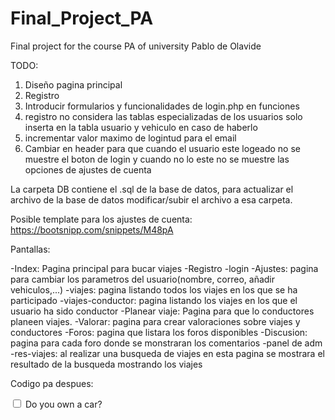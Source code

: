 # Final_Project_PA
Final project for the course PA of university Pablo de Olavide

TODO:

1. Diseño pagina principal
2. Registro
3. Introducir formularios y funcionalidades de login.php en funciones
5. registro no considera las tablas especializadas de los usuarios solo inserta en la tabla usuario y vehiculo en caso de haberlo
6. incrementar valor maximo de logintud para el email
7. Cambiar en header para que cuando el usuario este logeado no se muestre el boton de login y cuando no lo este no se muestre las opciones de ajustes de cuenta

La carpeta DB contiene el .sql de la base de datos, para actualizar el archivo de la base de datos modificar/subir el archivo a esa carpeta.

Posible template para los ajustes de cuenta: https://bootsnipp.com/snippets/M48pA

Pantallas:

-Index: Pagina principal para bucar viajes
-Registro
-login
-Ajustes: pagina para cambiar los parametros del usuario(nombre, correo, añadir vehiculos,...)
-viajes: pagina listando todos los viajes en los que se ha participado
-viajes-conductor: pagina listando los viajes en los que el usuario ha sido conductor
-Planear viaje: Pagina para que lo conductores planeen viajes.
-Valorar: pagina para crear valoraciones sobre viajes y conductores
-Foros: pagina que listara los foros disponibles
-Discusion: pagina para cada foro donde se monstraran los comentarios
-panel de adm
-res-viajes: al realizar una busqueda de viajes en esta pagina se mostrara el resultado de la busqueda mostrando los viajes


Codigo pa despues:
<div class="form-group">
                    <div class="form-check">
                        <input class="form-check-input" type="checkbox" id="hasCar" onclick="showCarForm('hasCar', 'carValuesID', null, 'on')" unchecked>
                        <label class="form-check-label" for="gridCheck">
                            Do you own a car?
                        </label>
                    </div>
                </div>
                <div id="carValuesID" class="form-row" style="display: none">
                    <div class="form-group col-md-6">
                        <label for="inputCard">Plate Number</label>
                        <input type="text" name="plateNumber" class="form-control">

                    </div>
                    <div class="form-group col-md-6">
                        <label for="inputCard">Car slots</label>

                        <input type="text" name="slots" class="form-control">

                    </div>
                </div>
				
				
				
				//optional values
        if (isset($formInput['cardNumber'])) {
            $cardNumber = $formInput['cardNumber'];
        } else {
            $cardNumber = "";
        }
        if (isset($_POST['plateNumber'])) {
            $plateNumber = $formInput['plateNumber'];
            $rol = "conductor"; //set user rol to driver in case he has a vehicle
        } else {
            $rol = "cliente";
        }
        if (isset($_POST['slots'])) {
            $carSlots = $formInput['slots'];
        } else {
            $carSlots = false;
        }
		
		
		
		
		
        //number of slots in the car are optional thus we check before that they are filled
        if (isset($_POST['slots']) && !empty($_POST['slots'])) {
            if (!filter_var($_POST['slots'], FILTER_VALIDATE_INT)) {
                $error[] = "Slots not valid";
            }
        }
		
		
		
		
		
		
		echo "slots: " . $carSlots;
            //if slots is true means theres a number thus a driver and a car to insert
            if ($carSlots) {
                //sql sentence for inserting vehicle
                $sqlVehicle = "INSERT INTO vehiculo (Matricula, Plazas, Propietario_id)"
                        . " VALUES ('" . $plateNumber . "', '" . $carSlots . "', '" . $user_id
                        . "')";

                //insert vehicle into DB
                $query2 = mysqli_query($con, $sqlVehicle);

                if (!$query2) {
                    $error[] = "Vehicle already registered";
                }
            } else {
                $error[] = "Error iserting vehicle";
            }